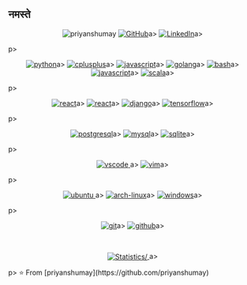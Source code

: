  ## नमस्ते 

 <p align=center>
  <img src=https://komarev.com/ghpvc/?username=priyanshumay alt=priyanshumay />
   <a href=https://github.com/priyanshumay><img src=https://img.shields.io/github/followers/priyanshumay.svg?label=GitHub&style=social alt=GitHub></a>a>
    <a href=https://www.linkedin.com/in/priyanshu-tiwari-b85a7a194/><img src=https://img.shields.io/badge/LinkedIn--_.svg?style=social&logo=linkedin alt=LinkedIn></a>a>
 </p>p>

 <p align=center>
 <a href=https://github.com/priyanshumay><img src=https://img.shields.io/badge/python-FFFF00.svg?style=for-the-badge&logo=python&logoColor=0768a8&labelColor=ffffff alt=python></a>a>
 <a href=https://github.com/priyanshumay><img src=https://img.shields.io/badge/C++-4B0082.svg?style=for-the-badge&logo=c%2B%2B&logoColor=4B0082&labelColor=ffffff alt=cplusplus></a>a>
 <a href=https://github.com/priyanshumay><img src=https://img.shields.io/badge/JS-f5f542.svg?style=for-the-badge&logo=javascript&logoColor=f5f542&labelColor=ffffff alt=javascript></a>a>
 <a href=https://github.com/priyanshumay><img src=https://img.shields.io/badge/GO-42c8f5.svg?style=for-the-badge&logo=go&logoColor=42c8f5&labelColor=ffffff alt=golang></a>a>
 <a href=https://github.com/priyanshumay><img src=https://img.shields.io/badge/BASH-4a5057.svg?style=for-the-badge&logo=gnu-bash&logoColor=4a5057&labelColor=ffffff alt=bash></a>a>
 <a href=https://github.com/priyanshumay><img src=https://img.shields.io/badge/PHP-6566ba.svg?style=for-the-badge&logo=php&logoColor=6566ba&labelColor=ffffff alt=javascript></a>a>
 <a href=https://github.com/priyanshumay><img src=https://img.shields.io/badge/scala-red.svg?style=for-the-badge&logo=scala&logoColor=red&labelColor=ffffff alt=scala></a>a>
 </p>p><br>

 <p align=center>              
 <a href=https://github.com/priyanshumay><img src=https://img.shields.io/badge/react-61DAFB.svg?style=for-the-badge&logo=react&logoColor=61DAFB&labelColor=ffffff alt=react></a>a>
 <a href=https://github.com/priyanshumay><img src=https://img.shields.io/badge/React Native-3aabe8.svg?style=for-the-badge&logo=react&logoColor=3aabe8&labelColor=ffffff alt=react native></a>a>
 <a href=https://github.com/priyanshumay><img src=https://img.shields.io/badge/django-47474f.svg?style=for-the-badge&logo=django&logoColor=black&labelColor=ffffff alt=django></a>a>
 <a href=https://github.com/priyanshumay><img src=https://img.shields.io/badge/tensorflow-FF6F00.svg?style=for-the-badge&logo=tensorflow&logoColor=FF6F00&labelColor=ffffff alt=tensorflow></a>a>
 </p>p><br>

 <p align=center>
 <a href=https://github.com/priyanshumay><img src=https://img.shields.io/badge/postgresql-6566ba.svg?style=for-the-badge&logo=postgresql&logoColor=6566ba&labelColor=ffffff alt=postgresql></a>a>
 <a href=https://github.com/priyanshumay><img src=https://img.shields.io/badge/mysql-3aabe8.svg?style=for-the-badge&logo=mysql&logoColor=3aabe8&labelColor=ffffff alt=mysql></a>a>
 <a href=https://github.com/priyanshumay><img src=https://img.shields.io/badge/sqlite-1daede.svg?style=for-the-badge&logo=sqlite&logoColor=1daede&labelColor=ffffff alt=sqlite></a>a>
 </p>p><br>

 <p align=center>
 <a href=https://github.com/priyanshumay>
 <img src=https://img.shields.io/badge/vscode-blue.svg?style=for-the-badge&logo=visual-studio-code&labelColor=ffffff&logoColor=blue alt=vscode>
 </a>a>
 <a href=https://github.com/priyanshumay><img src=https://img.shields.io/badge/vim-darkgreen.svg?style=for-the-badge&logo=vim&logoColor=darkgreen&labelColor=ffffff alt=vim></a>a>
 </p>p><br>

 <p align=center>
 <a href=https://github.com/priyanshumay>
 <img src=https://img.shields.io/badge/ubuntu-f7873b.svg?style=for-the-badge&logo=ubuntu&labelColor=ffffff&logoColor=f7873b alt=ubuntu>
 </a>a>
 <a href=https://github.com/priyanshumay><img src=https://img.shields.io/badge/arch-0066cc.svg?style=for-the-badge&logo=arch-linux&logoColor=0066cc&labelColor=ffffff alt=arch-linux></a>a>
 <a href=https://github.com/priyanshumay><img src=https://img.shields.io/badge/windows-3795fa.svg?style=for-the-badge&logo=windows&logoColor=3795fa&labelColor=ffffff alt=windows></a>a>
 </p>p><br>

 <p align=center>
 <a href=https://github.com/priyanshumay><img src=https://img.shields.io/badge/git-F05032.svg?style=for-the-badge&logo=git&logoColor=F05032&labelColor=ffffff alt=git></a>a>
 <a href=https://github.com/priyanshumay><img src=https://img.shields.io/badge/github-black.svg?style=for-the-badge&logo=github&logoColor=black&labelColor=ffffff alt=github></a>a>

 </p><br>

 <p align=center>
 <a href=https://github.com/priyanshumay>
 <img align=center src=https://github-readme-stats.vercel.app/api?username=priyanshumay&show_icons=true&title_color=fff&icon_color=79ff97&text_color=fefefe&bg_color=151515 alt=Statistics/>
 </a>a></p>p>
 ⭐️ From [priyanshumay](https://github.com/priyanshumay)
 
